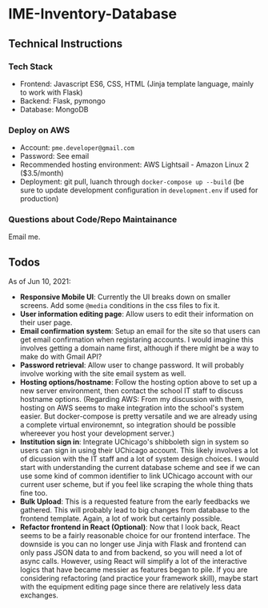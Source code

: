 # IME-Inventory-Database

## Technical Instructions

### Tech Stack

- Frontend: Javascript ES6, CSS, HTML (Jinja template language, mainly to work with Flask)
- Backend: Flask, pymongo
- Database: MongoDB

### Deploy on AWS

- Account: `pme.developer@gmail.com`
- Password: See email
- Recommended hosting environment: AWS Lightsail - Amazon Linux 2 ($3.5/month)
- Deployment: git pull, luanch through `docker-compose up --build` (be sure to update development configuration in `development.env` if used for production)

### Questions about Code/Repo Maintainance

Email me.

## Todos

As of Jun 10, 2021:
- **Responsive Mobile UI**: Currently the UI breaks down on smaller screens. Add some `@media` conditions in the css files to fix it.
- **User information editing page**: Allow users to edit their information on their user page.
- **Email confirmation system**: Setup an email for the site so that users can get email confirmation when registaring accounts. I would imagine this involves getting a domain name first, although if there might be a way to make do with Gmail API?
- **Password retrieval**: Allow user to change password. It will probably involve working with the site email system as well.
- **Hosting options/hostname**: Follow the hosting option above to set up a new server environment, then contact the school IT staff to discuss hostname options. (Regarding AWS: From my discussion with them, hosting on AWS seems to make integration into the school's system easier. But docker-compose is pretty versatile and we are already using a complete virtual environemnt, so integration should be possible whereever you host your development server.)
- **Institution sign in**: Integrate UChicago's shibboleth sign in system so users can sign in using their UChicago account. This likely involves a lot of dicussion with the IT staff and a lot of system design choices. I would start with understanding the current database scheme and see if we can use some kind of common identifier to link UChicago account with our current user scheme, but if you feel like scraping the whole thing thats fine too.
- **Bulk Upload**: This is a requested feature from the early feedbacks we gathered. This will probably lead to big changes from database to the frontend template. Again, a lot of work but certainly possible.
- **Refactor frontend in React (Optional)**: Now that I look back, React seems to be a fairly reasonable choice for our frontend interface. The downside is you can no longer use Jinja with Flask and frontend can only pass JSON data to and from backend, so you will need a lot of async calls. However, using React will simplify a lot of the interactive logics that have became messier as features began to pile. If you are considering refactoring (and practice your framework skill), maybe start with the equipment editing page since there are relatively less data exchanges.
